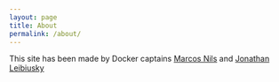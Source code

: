 ```yaml
---
layout: page
title: About
permalink: /about/
---
```


<div class="mt50"></div>


This site has been made by Docker captains [Marcos Nils](http://twitter.com/marcosnils) and [Jonathan Leibiusky](http://twitter.com/xetorthio)
